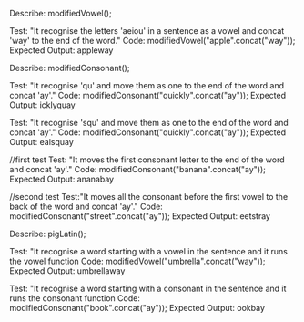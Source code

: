 Describe: modifiedVowel();

Test: "It recognise the letters 'aeiou' in a sentence as a vowel and concat 'way' to the end of the word."
Code: modifiedVowel("apple".concat("way"));
Expected Output: appleway



Describe: modifiedConsonant();


<!-- test one -->
Test: "It recognise 'qu' and move them as one to the end of the word and concat 'ay'."
Code: modifiedConsonant("quickly".concat("ay"));
Expected Output: icklyquay

<!-- test two-->
Test: "It recognise 'squ' and move them as one to the end of the word and concat 'ay'."
Code: modifiedConsonant("quickly".concat("ay"));
Expected Output: ealsquay

<!-- test three -->
//first test
Test: "It moves the first consonant letter to the end of the word and concat 'ay'."
Code: modifiedConsonant("banana".concat("ay"));
Expected Output: ananabay

//second test
Test:"It moves all the consonant before the first vowel to the back of the word and concat 'ay'."
Code: modifiedConsonant("street".concat("ay"));
Expected Output: eetstray


Describe: pigLatin();


<!-- test one -->
Test: "It recognise a word starting with a vowel in the sentence and it runs the vowel function
Code: modifiedVowel("umbrella".concat("way"));
Expected Output: umbrellaway


<!-- test two-->
Test: "It recognise a word starting with a consonant in the sentence and it runs the consonant function
Code: modifiedConsonant("book".concat("ay"));
Expected Output: ookbay